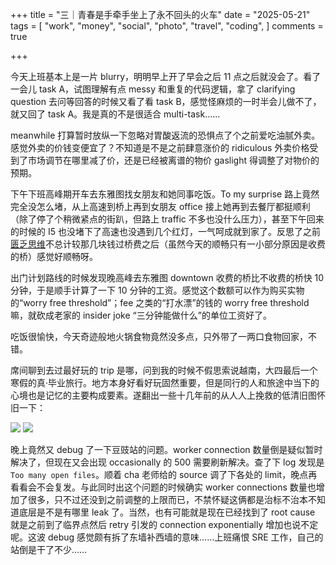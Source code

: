 +++
title = "三｜青春是手牵手坐上了永不回头的火车"
date = "2025-05-21"
tags = [
    "work",
    "money",
    "social",
    "photo",
    "travel",
    "coding",
]
comments = true

+++

今天上班基本上是一片 blurry，明明早上开了早会之后 11 点之后就没会了。看了一会儿 task A，试图理解有点 messy 和重复的代码逻辑，拿了 clarifying question 去问等回答的时候又看了看 task B，感觉怪麻烦的一时半会儿做不了，就又回了 task A。我是真的不是很适合 multi-task…… 

meanwhile 打算暂时放纵一下忽略对胃酸返流的恐惧点了个之前爱吃油腻外卖。感觉外卖的价钱变便宜了？不知道是不是之前肆意涨价的 ridiculous 外卖价格受到了市场调节在哪里减了价，还是已经被离谱的物价 gaslight 得调整了对物价的预期。

下午下班高峰期开车去东雅图找女朋友和她同事吃饭。To my surprise 路上竟然完全没怎么堵，从上高速到桥上再到女朋友 office 接上她再到去餐厅都挺顺利（除了停了个稍微紧点的街趴，但路上 traffic 不多也没什么压力），甚至下午回来的时候的 I5 也没堵下了高速也没遇到几个红灯，一气呵成就到家了。反思了之前[匮乏思维](https://blog.douchi.space/scarcity-mindset/?utm_source=daily)不总计较那几块钱过桥费之后（虽然今天的顺畅只有一小部分原因是收费的桥）感觉好顺畅呀。

出门计划路线的时候发现晚高峰去东雅图 downtown 收费的桥比不收费的桥快 10 分钟，于是顺手计算了一下 10 分钟的工资。感觉这个数额可以作为购买实物的“worry free threshold”；fee 之类的“打水漂”的钱的 worry free threshold 嘛，就砍成老家的 insider joke “三分钟能做什么”的单位工资好了。

吃饭很愉快，今天奇迹般地火锅食物竟然没多点，只外带了一两口食物回家，不错。

席间聊到去过最好玩的 trip 是哪，问到我的时候不假思索说越南，大四最后一个寒假的真·毕业旅行。地方本身好看好玩固然重要，但是同行的人和旅途中当下的心境也是记忆的主要构成要素。遂翻出一些十几年前的从人人上挽救的低清旧图怀旧一下：

![](https://media.douchi.space/douchi/media_attachments/files/114/550/053/814/969/658/original/bcceda52cc13432a.png)
![](https://media.douchi.space/douchi/media_attachments/files/114/550/056/484/903/921/original/aa7c554e0d6cdbc0.png)

晚上竟然又 debug 了一下豆豉站的问题。worker connection 数量倒是疑似暂时解决了，但现在又会出现 occasionally 的 500 需要刷新解决。查了下 log 发现是 `Too many open files`。顺着 cha 老师给的 source 调了下各处的 limit，晚点再看看会不会复发。与此同时出这个问题的时候确实 worker connections 数量也增加了很多，只不过还没到之前调整的上限而已，不禁怀疑这俩都是治标不治本不知道底层是不是有哪里 leak 了。当然，也有可能就是现在已经找到了 root cause 就是之前到了临界点然后 retry 引发的 connection exponentially 增加也说不定呢。这波 debug 感觉颇有拆了东墙补西墙的意味……上班痛恨 SRE 工作，自己的站倒是干了不少…… 
